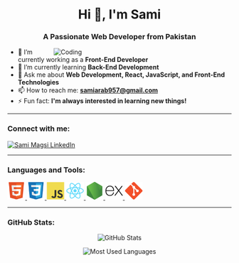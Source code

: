 <h1 align="center">Hi 👋, I'm Sami </h1>
<h3 align="center">A Passionate Web Developer from Pakistan</h3>
<img align="right" alt="Coding" width="400" src="https://store.outsourcingpundit.com/wp-content/uploads/2019/01/focus-animation.gif">

- 🔭 I’m currently working as a **Front-End Developer**  
- 🌱 I’m currently learning **Back-End Development**  
- 💬 Ask me about **Web Development, React, JavaScript, and Front-End Technologies**  
- 📫 How to reach me: **samiarab957@gmail.com**  
- ⚡ Fun fact: **I'm always interested in learning new things!**  

---

<h3 align="left">Connect with me:</h3>
<p align="left">
  <a href="https://www.linkedin.com/in/sami-magsi-7a34bb273" target="blank">
    <img align="center" src="https://raw.githubusercontent.com/rahuldkjain/github-profile-readme-generator/master/src/images/icons/Social/linked-in-alt.svg" alt="Sami Magsi LinkedIn" height="30" width="40" />
  </a>
</p>

---

<h3 align="left">Languages and Tools:</h3>
<p align="left">
  <a href="https://developer.mozilla.org/en-US/docs/Web/HTML" target="_blank" rel="noreferrer">
    <img src="https://raw.githubusercontent.com/devicons/devicon/master/icons/html5/html5-original.svg" alt="HTML" width="40" height="40"/>
  </a> 
  <a href="https://developer.mozilla.org/en-US/docs/Web/CSS" target="_blank" rel="noreferrer">
    <img src="https://raw.githubusercontent.com/devicons/devicon/master/icons/css3/css3-original.svg" alt="CSS" width="40" height="40"/>
  </a> 
  <a href="https://developer.mozilla.org/en-US/docs/Web/JavaScript" target="_blank" rel="noreferrer">
    <img src="https://raw.githubusercontent.com/devicons/devicon/master/icons/javascript/javascript-original.svg" alt="JavaScript" width="40" height="40"/>
  </a> 
  <a href="https://react.dev/" target="_blank" rel="noreferrer">
    <img src="https://raw.githubusercontent.com/devicons/devicon/master/icons/react/react-original.svg" alt="React" width="40" height="40"/>
  </a> 
  <a href="https://nodejs.org/" target="_blank" rel="noreferrer">
    <img src="https://raw.githubusercontent.com/devicons/devicon/master/icons/nodejs/nodejs-original.svg" alt="Node.js" width="40" height="40"/>
  </a> 
  <a href="https://expressjs.com/" target="_blank" rel="noreferrer">
    <img src="https://raw.githubusercontent.com/devicons/devicon/master/icons/express/express-original.svg" alt="Express.js" width="40" height="40"/>
  </a> 
  <a href="https://git-scm.com/" target="_blank" rel="noreferrer">
    <img src="https://raw.githubusercontent.com/devicons/devicon/master/icons/git/git-original.svg" alt="Git" width="40" height="40"/>
  </a> 
</p>

---

<h3 align="left">GitHub Stats:</h3>

<p align="center">
  <img src="https://github-readme-stats.vercel.app/api?username=SamiMagsi&show_icons=true&theme=react&hide_border=true" alt="GitHub Stats" />
</p>


<p align="center">
  <img src="https://github-readme-stats.vercel.app/api/top-langs?username=SamiMagsi&langs_count=4&hide=jupyter%20notebook,python,r,java&layout=compact&theme=react&hide_border=true" alt="Most Used Languages" />
</p>
